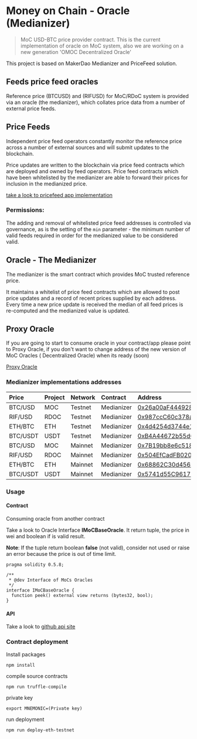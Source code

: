 # Money on Chain - Oracle (Medianizer)

> MoC USD-BTC price provider contract. This is the current implementation of oracle on MoC system, also we are working on a new
> generation 'OMOC Decentralized Oracle' 

This project is based on MakerDao Medianizer and PriceFeed solution.

## Feeds price feed oracles

Reference price (BTCUSD) and (RIFUSD) for MoC/RDoC system is provided via an oracle (the medianizer), which collates price data from a number of external price feeds.

## Price Feeds

Independent price feed operators constantly monitor the reference price across a number of external sources and will submit updates to the blockchain.

Price updates are written to the blockchain via price feed contracts which are deployed and owned by feed operators. Price feed contracts which have been whitelisted by the medianizer are able to forward their prices for inclusion in the medianized price.

[take a look to pricefeed app implementation](https://github.com/money-on-chain/price-feeder)

### Permissions:

The adding and removal of whitelisted price feed addresses is controlled via governance, as is the setting of the `min` parameter - the minimum number of valid feeds required in order for the medianized value to be considered valid.


## Oracle - The Medianizer

The medianizer is the smart contract which provides MoC trusted reference price.

It maintains a whitelist of price feed contracts which are allowed to post price updates and a record of recent prices supplied by each address. Every time a new price update is received the median of all feed prices is re-computed and the medianized value is updated.

## Proxy Oracle

If you are going to start to consume oracle in your contract/app please point to Proxy Oracle, if you don't want to change address of the new version of MoC Oracles ( Decentralized Oracle) when its ready (soon)

[Proxy Oracle](https://github.com/money-on-chain/Proxy_Oracle)

### Medianizer implementations addresses


|  Price   |  Project |  Network |  Contract  |  Address |
|:---------|:---------|:---|:---|:---|
|  BTC/USD |  MOC     |  Testnet  |  Medianizer  | [0x26a00aF444928d689DDEC7b4D17c0E4a8c9D407d](https://explorer.testnet.rsk.co/address/0x26a00aF444928d689DDEC7b4D17c0E4a8c9D407d) |
|  RIF/USD |  RDOC    |  Testnet  |  Medianizer  | [0x987ccC60c378a61d167B6DD1EEF7613c6f63938f](https://explorer.testnet.rsk.co/address/0x987ccC60c378a61d167B6DD1EEF7613c6f63938f) |
|  ETH/BTC |  ETH     |  Testnet  |  Medianizer  | [0x4d4254d3744e1e4beb090ab5d8eb48096Ff4AE27](https://explorer.testnet.rsk.co/address/0x4d4254d3744e1e4beb090ab5d8eb48096ff4ae27?__ctab=Code) |
|  BTC/USDT | USDT    |  Testnet  |  Medianizer  | [0xB4A44672b55d66fAFA23b4F9Ba28c9C55F76fbfB](https://explorer.testnet.rsk.co/address/0xB4A44672b55d66fAFA23b4F9Ba28c9C55F76fbfB?__ctab=Code) |
|  BTC/USD |  MOC     |  Mainnet  |  Medianizer  | [0x7B19bb8e6c5188eC483b784d6fB5d807a77b21bF](https://explorer.rsk.co/address/0x7B19bb8e6c5188eC483b784d6fB5d807a77b21bF) |
|  RIF/USD |  RDOC    |  Mainnet  |  Medianizer  | [0x504EfCadFB020d6bBaeC8a5c5BB21453719d0E00](https://explorer.rsk.co/address/0x504EfCadFB020d6bBaeC8a5c5BB21453719d0E00) |
|  ETH/BTC |  ETH     |  Mainnet  |  Medianizer  | [0x68862C30d45605EAd8D01eF1632F7BFB18FAB587](https://explorer.rsk.co/address/0x68862C30d45605EAd8D01eF1632F7BFB18FAB587) |
|  BTC/USDT | USDT    |  Mainnet  |  Medianizer  | [0x5741d55C96176eEca86316b5840Cb208784d5188](https://explorer.rsk.co/address/0x5741d55C96176eEca86316b5840Cb208784d5188?__ctab=Code) |


### Usage

#### Contract

Consuming oracle from another contract

Take a look to Oracle Interface **IMoCBaseOracle**. It return tuple, the price in wei and boolean if is valid result.

**Note**: If the tuple return boolean **false** (not valid), consider not used or raise an error because the price is out of time limit.

```
pragma solidity 0.5.8;

/**
 * @dev Interface of MoCs Oracles
 */
interface IMoCBaseOracle {
  function peek() external view returns (bytes32, bool);
}
```


#### API 

Take a look to [github api site](https://github.com/money-on-chain/py_Moneyonchain)

### Contract deployment

Install packages

```
npm install
```

compile source contracts

```
npm run truffle-compile
```

private key

```
export MNEMONIC=(Private key)
```

run deployment

```
npm run deploy-eth-testnet
```